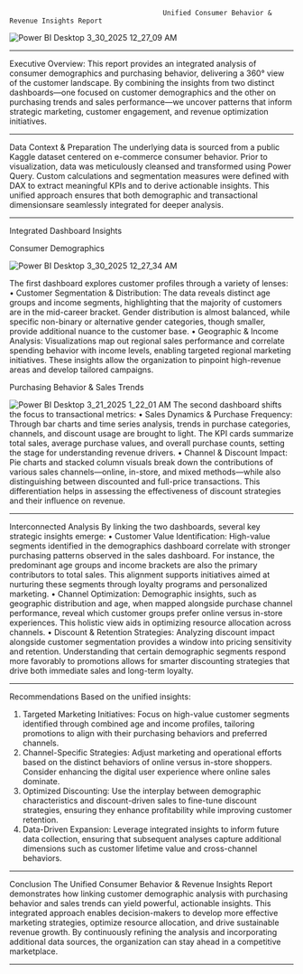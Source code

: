                                           Unified Consumer Behavior & Revenue Insights Report

![Power BI Desktop 3_30_2025 12_27_09 AM](https://github.com/user-attachments/assets/d155e007-1bd5-4ed1-ae2e-07b5781da572)

________________________________________
Executive Overview:
This report provides an integrated analysis of consumer demographics and purchasing behavior, delivering a 360° view of the customer landscape. By combining the insights from two distinct dashboards—one focused on customer demographics and the other on purchasing trends and sales performance—we uncover patterns that inform strategic marketing, customer engagement, and revenue optimization initiatives.
________________________________________
Data Context & Preparation
The underlying data is sourced from a public Kaggle dataset centered on e-commerce consumer behavior. Prior to visualization, data was meticulously cleansed and transformed using Power Query. Custom calculations and segmentation measures were defined with DAX to extract meaningful KPIs and to derive actionable insights. This unified approach ensures that both demographic and transactional dimensionsare seamlessly integrated for deeper analysis.
________________________________________
Integrated Dashboard Insights

Consumer Demographics

![Power BI Desktop 3_30_2025 12_27_34 AM](https://github.com/user-attachments/assets/f7ccd441-fb3d-46ee-9bf7-f945b45811cb)


The first dashboard explores customer profiles through a variety of lenses:
•	Customer Segmentation & Distribution:
The data reveals distinct age groups and income segments, highlighting that the majority of customers are in the mid-career bracket. Gender distribution is almost balanced, while specific non-binary or alternative gender categories, though smaller, provide additional nuance to the customer base.
•	Geographic & Income Analysis:
Visualizations map out regional sales performance and correlate spending behavior with income levels, enabling targeted regional marketing initiatives. These insights allow the organization to pinpoint high-revenue areas and develop tailored campaigns.

Purchasing Behavior & Sales Trends


![Power BI Desktop 3_21_2025 1_22_01 AM](https://github.com/user-attachments/assets/91aabd2e-eb63-4ee6-951c-0b9f44ea2cec)
The second dashboard shifts the focus to transactional metrics:
•	Sales Dynamics & Purchase Frequency:
Through bar charts and time series analysis, trends in purchase categories, channels, and discount usage are brought to light. The KPI cards summarize total sales, average purchase values, and overall purchase counts, setting the stage for understanding revenue drivers.
•	Channel & Discount Impact:
Pie charts and stacked column visuals break down the contributions of various sales channels—online, in-store, and mixed methods—while also distinguishing between discounted and full-price transactions. This differentiation helps in assessing the effectiveness of discount strategies and their influence on revenue.
________________________________________
Interconnected Analysis
By linking the two dashboards, several key strategic insights emerge:
•	Customer Value Identification:
High-value segments identified in the demographics dashboard correlate with stronger purchasing patterns observed in the sales dashboard. For instance, the predominant age groups and income brackets are also the primary contributors to total sales. This alignment supports initiatives aimed at nurturing these segments through loyalty programs and personalized marketing.
•	Channel Optimization:
Demographic insights, such as geographic distribution and age, when mapped alongside purchase channel performance, reveal which customer groups prefer online versus in-store experiences. This holistic view aids in optimizing resource allocation across channels.
•	Discount & Retention Strategies:
Analyzing discount impact alongside customer segmentation provides a window into pricing sensitivity and retention. Understanding that certain demographic segments respond more favorably to promotions allows for smarter discounting strategies that drive both immediate sales and long-term loyalty.
________________________________________
Recommendations
Based on the unified insights:
1.	Targeted Marketing Initiatives:
Focus on high-value customer segments identified through combined age and income profiles, tailoring promotions to align with their purchasing behaviors and preferred channels.
2.	Channel-Specific Strategies:
Adjust marketing and operational efforts based on the distinct behaviors of online versus in-store shoppers. Consider enhancing the digital user experience where online sales dominate.
3.	Optimized Discounting:
Use the interplay between demographic characteristics and discount-driven sales to fine-tune discount strategies, ensuring they enhance profitability while improving customer retention.
4.	Data-Driven Expansion:
Leverage integrated insights to inform future data collection, ensuring that subsequent analyses capture additional dimensions such as customer lifetime value and cross-channel behaviors.
________________________________________
Conclusion
The Unified Consumer Behavior & Revenue Insights Report demonstrates how linking customer demographic analysis with purchasing behavior and sales trends can yield powerful, actionable insights. This integrated approach enables decision-makers to develop more effective marketing strategies, optimize resource allocation, and drive sustainable revenue growth. By continuously refining the analysis and incorporating additional data sources, the organization can stay ahead in a competitive marketplace.
___________________________________________________________________________________________________________________________________________________________________________________



